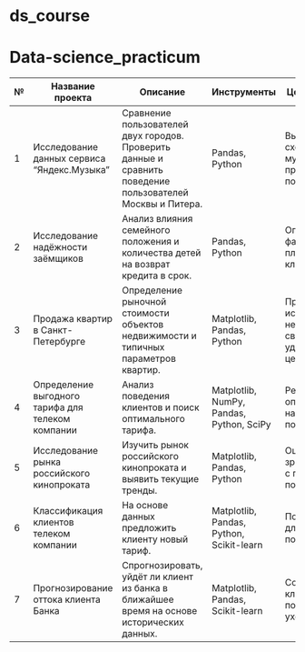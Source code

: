 # ds_course

# Data-science_practicum
| №  | Название проекта                                       | Описание                                                                                                     | Инструменты                                | Цель исследования                                                       | Задачи                                                                       |
|----|-------------------------------------------------------|--------------------------------------------------------------------------------------------------------------|--------------------------------------------|------------------------------------------------------------------------|------------------------------------------------------------------------------|
|  1 | Исследование данных сервиса “Яндекс.Музыка”          | Сравнение пользователей двух городов. Проверить данные и сравнить поведение пользователей Москвы и Питера. | Pandas, Python                             | Выявить различия и сходства в музыкальных предпочтениях пользователей. | Обработка данных, дубликаты, пропуски, логическая индексация, группировка. |
|  2 | Исследование надёжности заёмщиков                     | Анализ влияния семейного положения и количества детей на возврат кредита в срок.                           | Pandas, Python                             | Определить влияние факторов на платёжеспособность клиентов.           | Обработка данных, дубликаты, пропуски, категоризация, декомпозиция.        |
|  3 | Продажа квартир в Санкт-Петербурге                    | Определение рыночной стоимости объектов недвижимости и типичных параметров квартир.                        | Matplotlib, Pandas, Python                 | Провести исследование рынка недвижимости в связи с удалённостью от центра. | Обработка данных, визуализация, построение графиков.                       |
|  4 | Определение выгодного тарифа для телеком компании     | Анализ поведения клиентов и поиск оптимального тарифа.                                                    | Matplotlib, NumPy, Pandas, Python, SciPy   | Рекомендовать оптимальные наборы услуг для пользователей.              | Предварительный анализ, проверка статистических гипотез.                   |
|  5 | Исследование рынка российского кинопроката            | Изучить рынок российского кинопроката и выявить текущие тренды.                                            | Matplotlib, Pandas, Python                 | Оценить интерес зрителей к фильмам с государственной поддержкой.      | Анализ текущих трендов.                                                    |
|  6 | Классификация клиентов телеком компании               | На основе данных предложить клиенту новый тариф.                                                            | Matplotlib, Pandas, Python, Scikit-learn   | Построить систему для анализа поведения клиентов.                     | Классификация, подбор гиперпараметров, выбор модели.                       |
|  7 | Прогнозирование оттока клиента Банка                 | Спрогнозировать, уйдёт ли клиент из банка в ближайшее время на основе исторических данных.                 | Matplotlib, Pandas, Scikit-learn           | Сохранить текущих клиентов, выяснив потенциальных уходящих.           | Классификация, подбор гиперпараметров, выбор модели.                       |
